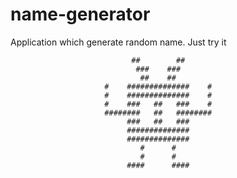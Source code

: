 # name-generator
Application which generate random name. Just try it

                               ##        ##
                                ###    ###
                                 ##    ##
                         #    ##############    #
                         #    ##############    #
                         #    ###   ##   ###    #
                         ########   ##   ########
                              ###   ##   ###
                              ##############
                              ##############
                                 #      #
                                 #      #
                              ####      ####
